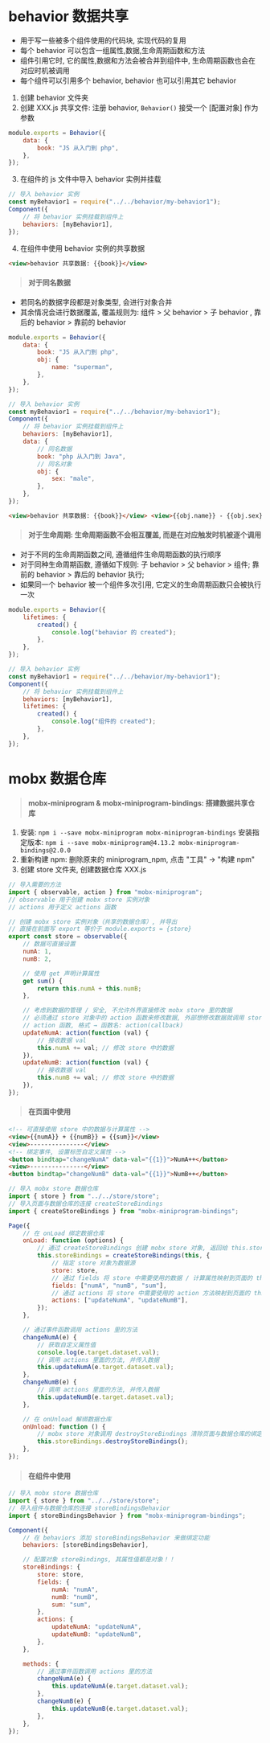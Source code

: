 # behavior 数据共享

-   用于写一些被多个组件使用的代码块, 实现代码的复用
-   每个 behavior 可以包含一组属性,数据,生命周期函数和方法
-   组件引用它时, 它的属性,数据和方法会被合并到组件中, 生命周期函数也会在对应时机被调用
-   每个组件可以引用多个 behavior, behavior 也可以引用其它 behavior

1. 创建 behavior 文件夹
2. 创建 XXX.js 共享文件: 注册 behavior, `Behavior()` 接受一个 [配置对象] 作为参数

```js
module.exports = Behavior({
    data: {
        book: "JS 从入门到 php",
    },
});
```

3. 在组件的 js 文件中导入 behavior 实例并挂载

```js
// 导入 behavior 实例
const myBehavior1 = require("../../behavior/my-behavior1");
Component({
    // 将 behavior 实例挂载到组件上
    behaviors: [myBehavior1],
});
```

4. 在组件中使用 behavior 实例的共享数据

```html
<view>behavior 共享数据: {{book}}</view>
```

> #### 对于同名数据

-   若同名的数据字段都是对象类型, 会进行对象合并
-   其余情况会进行数据覆盖, 覆盖规则为:
    组件 > 父 behavior > 子 behavior , 靠后的 behavior > 靠前的 behavior

```js
module.exports = Behavior({
    data: {
        book: "JS 从入门到 php",
        obj: {
            name: "superman",
        },
    },
});
```

```js
// 导入 behavior 实例
const myBehavior1 = require("../../behavior/my-behavior1");
Component({
    // 将 behavior 实例挂载到组件上
    behaviors: [myBehavior1],
    data: {
        // 同名数据
        book: "php 从入门到 Java",
        // 同名对象
        obj: {
            sex: "male",
        },
    },
});
```

```html
<view>behavior 共享数据: {{book}}</view> <view>{{obj.name}} - {{obj.sex}}</view>
```

> #### 对于生命周期: 生命周期函数不会相互覆盖, 而是在对应触发时机被逐个调用

-   对于不同的生命周期函数之间, 遵循组件生命周期函数的执行顺序
-   对于同种生命周期函数, 遵循如下规则:
    子 behavior > 父 behavior > 组件;
    靠前的 behavior > 靠后的 behavior 执行;
-   如果同一个 behavior 被一个组件多次引用, 它定义的生命周期函数只会被执行一次

```js
module.exports = Behavior({
    lifetimes: {
        created() {
            console.log("behavior 的 created");
        },
    },
});
```

```js
// 导入 behavior 实例
const myBehavior1 = require("../../behavior/my-behavior1");
Component({
    // 将 behavior 实例挂载到组件上
    behaviors: [myBehavior1],
    lifetimes: {
        created() {
            console.log("组件的 created");
        },
    },
});
```

# mobx 数据仓库

> #### mobx-miniprogram & mobx-miniprogram-bindings: 搭建数据共享仓库

1. 安装: `npm i --save mobx-miniprogram mobx-miniprogram-bindings`
   安装指定版本: `npm i --save mobx-miniprogram@4.13.2 mobx-miniprogram-bindings@2.0.0`
2. 重新构建 npm: 删除原来的 miniprogram_npm, 点击 "工具" → "构建 npm"
3. 创建 store 文件夹, 创建数据仓库 XXX.js

```js
// 导入需要的方法
import { observable, action } from "mobx-miniprogram";
// observable 用于创建 mobx store 实例对象
// actions 用于定义 actions 函数

// 创建 mobx store 实例对象（共享的数据仓库）, 并导出
// 直接在前面写 export 等价于 module.exports = {store}
export const store = observable({
    // 数据可直接设置
    numA: 1,
    numB: 2,

    // 使用 get 声明计算属性
    get sum() {
        return this.numA + this.numB;
    },

    // 考虑到数据的管理 / 安全, 不允许外界直接修改 mobx store 里的数据
    // 必须通过 store 对象中的 action 函数来修改数据, 外部想修改数据就调用 store 里的 action 函数来修改
    // action 函数, 格式 → 函数名: action(callback)
    updateNumA: action(function (val) {
        // 接收数据 val
        this.numA += val; // 修改 store 中的数据
    }),
    updateNumB: action(function (val) {
        // 接收数据 val
        this.numB += val; // 修改 store 中的数据
    }),
});
```

> #### 在页面中使用

```html
<!-- 可直接使用 store 中的数据与计算属性 -->
<view>{{numA}} + {{numB}} = {{sum}}</view>
<view>---------------</view>
<!-- 绑定事件, 设置标签自定义属性 -->
<button bindtap="changeNumA" data-val="{{1}}">NumA++</button>
<view>---------------</view>
<button bindtap="changeNumB" data-val="{{1}}">NumB++</button>
```

```js
// 导入 mobx store 数据仓库
import { store } from "../../store/store";
// 导入页面与数据仓库的连接 createStoreBindings
import { createStoreBindings } from "mobx-miniprogram-bindings";

Page({
    // 在 onLoad 绑定数据仓库
    onLoad: function (options) {
        // 通过 createStoreBindings 创建 mobx store 对象, 返回给 this.storeBindings
        this.storeBindings = createStoreBindings(this, {
            // 指定 store 对象为数据源
            store: store,
            // 通过 fields 将 store 中需要使用的数据 / 计算属性映射到页面的 this.data 中
            fields: ["numA", "numB", "sum"],
            // 通过 actions 将 store 中需要使用的 action 方法映射到页面的 this 中
            actions: ["updateNumA", "updateNumB"],
        });
    },

    // 通过事件函数调用 actions 里的方法
    changeNumA(e) {
        // 获取自定义属性值
        console.log(e.target.dataset.val);
        // 调用 actions 里面的方法, 并传入数据
        this.updateNumA(e.target.dataset.val);
    },
    changeNumB(e) {
        // 调用 actions 里面的方法, 并传入数据
        this.updateNumB(e.target.dataset.val);
    },

    // 在 onUnload 解绑数据仓库
    onUnload: function () {
        // mobx store 对象调用 destroyStoreBindings 清除页面与数据仓库的绑定
        this.storeBindings.destroyStoreBindings();
    },
});
```

> #### 在组件中使用

```js
// 导入 mobx store 数据仓库
import { store } from "../../store/store";
// 导入组件与数据仓库的连接 storeBindingsBehavior
import { storeBindingsBehavior } from "mobx-miniprogram-bindings";

Component({
    // 在 behaviors 添加 storeBindingsBehavior 来做绑定功能
    behaviors: [storeBindingsBehavior],

    // 配置对象 storeBindings, 其属性值都是对象！！
    storeBindings: {
        store: store,
        fields: {
            numA: "numA",
            numB: "numB",
            sum: "sum",
        },
        actions: {
            updateNumA: "updateNumA",
            updateNumB: "updateNumB",
        },
    },

    methods: {
        // 通过事件函数调用 actions 里的方法
        changeNumA(e) {
            this.updateNumA(e.target.dataset.val);
        },
        changeNumB(e) {
            this.updateNumB(e.target.dataset.val);
        },
    },
});
```
